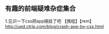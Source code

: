 ## <a name='bugs'>有趣的前端疑难杂症集合</a>

1.见识一下css把app搞挂了吧 【携程】【rem】
	http://ued.ctrip.com/blog/crash-app-by-css.html
